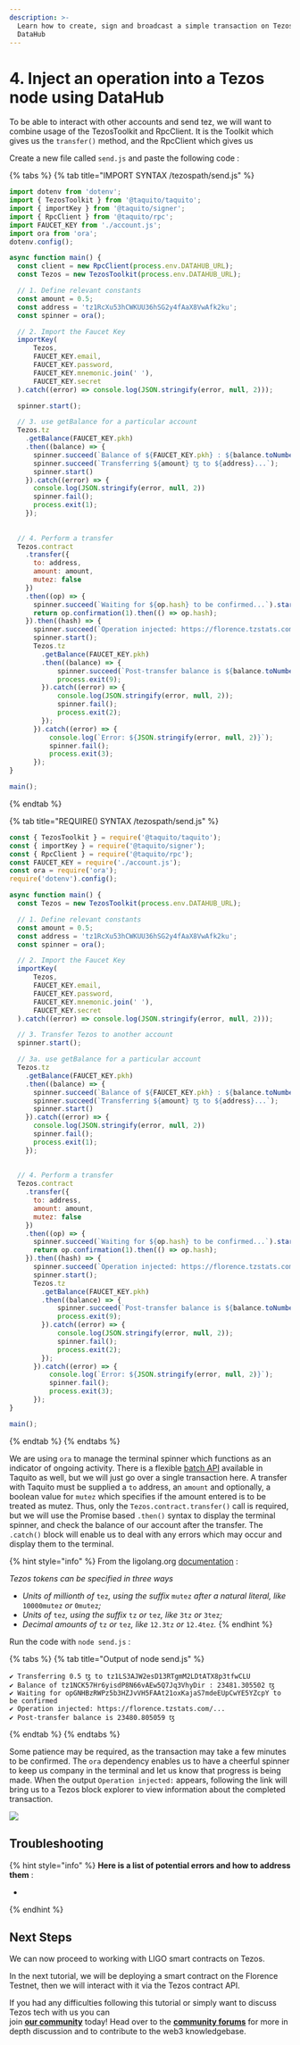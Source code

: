 ```yaml
---
description: >-
  Learn how to create, sign and broadcast a simple transaction on Tezos with
  DataHub
---
```


# 4. Inject an operation into a Tezos node using DataHub

To be able to interact with other accounts and send tez, we will want to combine usage of the TezosToolkit and RpcClient. It is the Toolkit which gives us the `transfer()` method, and the RpcClient which gives us 

Create a new file called `send.js` and paste the following code :

{% tabs %}
{% tab title="IMPORT SYNTAX /tezospath/send.js" %}
```javascript
import dotenv from 'dotenv';
import { TezosToolkit } from '@taquito/taquito';
import { importKey } from '@taquito/signer';
import { RpcClient } from '@taquito/rpc';
import FAUCET_KEY from './account.js';
import ora from 'ora';
dotenv.config();

async function main() {
  const client = new RpcClient(process.env.DATAHUB_URL);
  const Tezos = new TezosToolkit(process.env.DATAHUB_URL);

  // 1. Define relevant constants
  const amount = 0.5;
  const address = 'tz1RcXu53hCWKUU36hSG2y4fAaX8VwAfk2ku';
  const spinner = ora();

  // 2. Import the Faucet Key
  importKey(
      Tezos,
      FAUCET_KEY.email,
      FAUCET_KEY.password,
      FAUCET_KEY.mnemonic.join(' '),
      FAUCET_KEY.secret
  ).catch((error) => console.log(JSON.stringify(error, null, 2)));

  spinner.start();

  // 3. use getBalance for a particular account
  Tezos.tz
    .getBalance(FAUCET_KEY.pkh)
    .then((balance) => {
      spinner.succeed(`Balance of ${FAUCET_KEY.pkh} : ${balance.toNumber() / 1000000} ꜩ`);
      spinner.succeed(`Transferring ${amount} ꜩ to ${address}...`);
      spinner.start()
    }).catch((error) => {
      console.log(JSON.stringify(error, null, 2))
      spinner.fail();
      process.exit(1);
    });
    
    
  // 4. Perform a transfer
  Tezos.contract
    .transfer({
      to: address,
      amount: amount,
      mutez: false
    })
    .then((op) => {
      spinner.succeed(`Waiting for ${op.hash} to be confirmed...`).start()
      return op.confirmation(1).then(() => op.hash);
    }).then((hash) => {
      spinner.succeed(`Operation injected: https://florence.tzstats.com/${hash}`)
      spinner.start();
      Tezos.tz
        .getBalance(FAUCET_KEY.pkh)
        .then((balance) => {
            spinner.succeed(`Post-transfer balance is ${balance.toNumber() / 1000000} ꜩ`)
            process.exit(9);
        }).catch((error) => {
            console.log(JSON.stringify(error, null, 2));
            spinner.fail();
            process.exit(2);
        });
      }).catch((error) => {
          console.log(`Error: ${JSON.stringify(error, null, 2)}`);
          spinner.fail();
          process.exit(3);
      });
}

main();
```
{% endtab %}

{% tab title="REQUIRE\(\) SYNTAX /tezospath/send.js" %}
```javascript
const { TezosToolkit } = require('@taquito/taquito');
const { importKey } = require('@taquito/signer');
const { RpcClient } = require('@taquito/rpc');
const FAUCET_KEY = require('./account.js');
const ora = require('ora');
require('dotenv').config();

async function main() {
  const Tezos = new TezosToolkit(process.env.DATAHUB_URL);

  // 1. Define relevant constants
  const amount = 0.5;
  const address = 'tz1RcXu53hCWKUU36hSG2y4fAaX8VwAfk2ku';
  const spinner = ora();

  // 2. Import the Faucet Key
  importKey(
      Tezos,
      FAUCET_KEY.email,
      FAUCET_KEY.password,
      FAUCET_KEY.mnemonic.join(' '),
      FAUCET_KEY.secret
  ).catch((error) => console.log(JSON.stringify(error, null, 2)));

  // 3. Transfer Tezos to another account
  spinner.start();

  // 3a. use getBalance for a particular account
  Tezos.tz
    .getBalance(FAUCET_KEY.pkh)
    .then((balance) => {
      spinner.succeed(`Balance of ${FAUCET_KEY.pkh} : ${balance.toNumber() / 1000000} ꜩ`);
      spinner.succeed(`Transferring ${amount} ꜩ to ${address}...`);
      spinner.start()
    }).catch((error) => {
      console.log(JSON.stringify(error, null, 2))
      spinner.fail();
      process.exit(1);
    });
    
    
  // 4. Perform a transfer
  Tezos.contract
    .transfer({
      to: address,
      amount: amount,
      mutez: false
    })
    .then((op) => {
      spinner.succeed(`Waiting for ${op.hash} to be confirmed...`).start()
      return op.confirmation(1).then(() => op.hash);
    }).then((hash) => {
      spinner.succeed(`Operation injected: https://florence.tzstats.com/${hash}`)
      spinner.start();
      Tezos.tz
        .getBalance(FAUCET_KEY.pkh)
        .then((balance) => {
            spinner.succeed(`Post-transfer balance is ${balance.toNumber() / 1000000} ꜩ`)
            process.exit(9);
        }).catch((error) => {
            console.log(JSON.stringify(error, null, 2));
            spinner.fail();
            process.exit(2);
        });
      }).catch((error) => {
          console.log(`Error: ${JSON.stringify(error, null, 2)}`);
          spinner.fail();
          process.exit(3);
      });
}

main();

```
{% endtab %}
{% endtabs %}

We are using `ora` to manage the terminal spinner which functions as an indicator of ongoing activity. There is a flexible [batch API](https://tezostaquito.io/docs/batch_API) available in Taquito as well, but we will just go over a single transaction here. A transfer with Taquito must be supplied a `to` address, an `amount` and optionally, a boolean value for `mutez` which specifies if the amount entered is to be treated as mutez. Thus, only the `Tezos.contract.transfer()` call is required, but we will use the Promise based `.then()` syntax to display the terminal spinner, and check the balance of our account after the transfer. The `.catch()` block will enable us to deal with any errors which may occur and display them to the terminal.

{% hint style="info" %}
From the ligolang.org [documentation](https://ligolang.org/docs/language-basics/math-numbers-tez/) :

_Tezos tokens can be specified in three ways_

* _Units of millionth of_ `tez`_, using the suffix_ `mutez` _after a natural literal, like_ `10000mutez` _or_ `0mutez`_;_
* _Units of_ `tez`_, using the suffix_ `tz` _or_ `tez`_, like_ `3tz` _or_ `3tez`_;_
* _Decimal amounts of_ `tz` _or_ `tez`_, like_ `12.3tz` _or_ `12.4tez`_._
{% endhint %}

Run the code with `node send.js` :

{% tabs %}
{% tab title="Output of node send.js" %}
```text
✔ Transferring 0.5 ꜩ to tz1LS3AJW2esD13RTgmM2LDtATX8p3tfwCLU
✔ Balance of tz1NCK57Hr6yisdP8N66vAEw5Q7Jq3VhyDir : 23481.305502 ꜩ
✔ Waiting for opGNHBzRWPz5b3HZJvVH5FAAt21oxKajaS7mdeEUpCwYE5YZcpY to be confirmed
✔ Operation injected: https://florence.tzstats.com/...
✔ Post-transfer balance is 23480.805059 ꜩ
```
{% endtab %}
{% endtabs %}

Some patience may be required, as the transaction may take a few minutes to be confirmed. The `ora` dependency enables us to have a cheerful spinner to keep us company in the terminal and let us know that progress is being made. When the output `Operation injected:` appears, following the link will bring us to a Tezos block explorer to view information about the completed transaction.

![](../../../../.gitbook/assets/tzstats.png)

## Troubleshooting

{% hint style="info" %}
**Here is a list of potential errors and how to address them** :

* 
{% endhint %}

## Next Steps

We can now proceed to working with LIGO smart contracts on Tezos.

In the next tutorial, we will be deploying a smart contract on the Florence Testnet, then we will interact with it via the Tezos contract API.

If you had any difficulties following this tutorial or simply want to discuss Tezos tech with us you can  
join [**our community**](https://discord.gg/fszyM7K) today! Head over to the [**community forums**](https://community.figment.io) for more in depth discussion and to contribute to the web3 knowledgebase.

